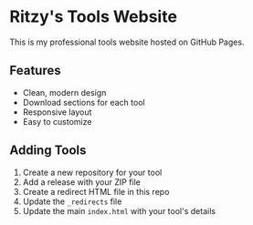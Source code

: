 # Ritzy's Tools Website

This is my professional tools website hosted on GitHub Pages.

## Features
- Clean, modern design
- Download sections for each tool
- Responsive layout
- Easy to customize

## Adding Tools
1. Create a new repository for your tool
2. Add a release with your ZIP file
3. Create a redirect HTML file in this repo
4. Update the `_redirects` file
5. Update the main `index.html` with your tool's details
